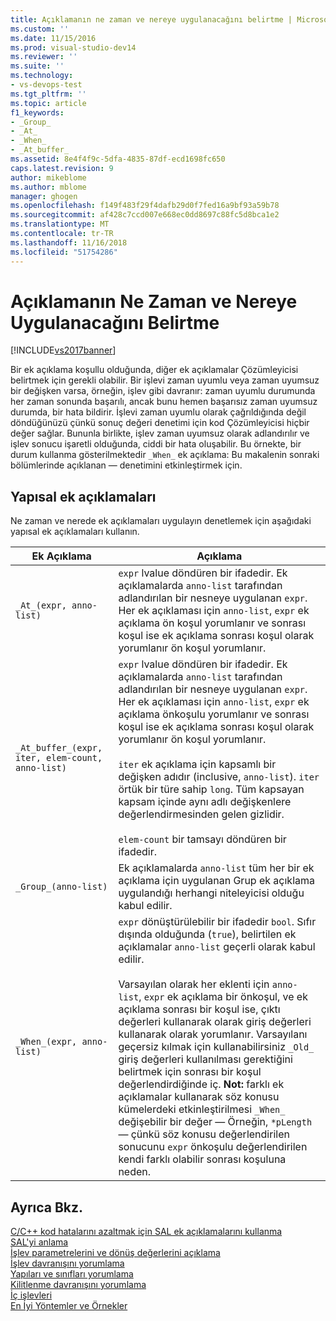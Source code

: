 ```yaml
---
title: Açıklamanın ne zaman ve nereye uygulanacağını belirtme | Microsoft Docs
ms.custom: ''
ms.date: 11/15/2016
ms.prod: visual-studio-dev14
ms.reviewer: ''
ms.suite: ''
ms.technology:
- vs-devops-test
ms.tgt_pltfrm: ''
ms.topic: article
f1_keywords:
- _Group_
- _At_
- _When_
- _At_buffer_
ms.assetid: 8e4f4f9c-5dfa-4835-87df-ecd1698fc650
caps.latest.revision: 9
author: mikeblome
ms.author: mblome
manager: ghogen
ms.openlocfilehash: f149f483f29f4dafb29d0f7fed16a9bf93a59b78
ms.sourcegitcommit: af428c7ccd007e668ec0dd8697c88fc5d8bca1e2
ms.translationtype: MT
ms.contentlocale: tr-TR
ms.lasthandoff: 11/16/2018
ms.locfileid: "51754286"
---
```

# <a name="specifying-when-and-where-an-annotation-applies"></a>Açıklamanın Ne Zaman ve Nereye Uygulanacağını Belirtme
[!INCLUDE[vs2017banner](../includes/vs2017banner.md)]

Bir ek açıklama koşullu olduğunda, diğer ek açıklamalar Çözümleyicisi belirtmek için gerekli olabilir.  Bir işlevi zaman uyumlu veya zaman uyumsuz bir değişken varsa, örneğin, işlev gibi davranır: zaman uyumlu durumunda her zaman sonunda başarılı, ancak bunu hemen başarısız zaman uyumsuz durumda, bir hata bildirir. İşlevi zaman uyumlu olarak çağrıldığında değil döndüğünüzü çünkü sonuç değeri denetimi için kod Çözümleyicisi hiçbir değer sağlar.  Bununla birlikte, işlev zaman uyumsuz olarak adlandırılır ve işlev sonucu işaretli olduğunda, ciddi bir hata oluşabilir. Bu örnekte, bir durum kullanma gösterilmektedir `_When_` ek açıklama: Bu makalenin sonraki bölümlerinde açıklanan — denetimini etkinleştirmek için.  
  
## <a name="structural-annotations"></a>Yapısal ek açıklamaları  
 Ne zaman ve nerede ek açıklamaları uygulayın denetlemek için aşağıdaki yapısal ek açıklamaları kullanın.  
  
|Ek Açıklama|Açıklama|  
|----------------|-----------------|  
|`_At_(expr, anno-list)`|`expr` lvalue döndüren bir ifadedir. Ek açıklamalarda `anno-list` tarafından adlandırılan bir nesneye uygulanan `expr`. Her ek açıklaması için `anno-list`, `expr` ek açıklama ön koşul yorumlanır ve sonrası koşul ise ek açıklama sonrası koşul olarak yorumlanır ön koşul yorumlanır.|  
|`_At_buffer_(expr, iter, elem-count, anno-list)`|`expr` lvalue döndüren bir ifadedir. Ek açıklamalarda `anno-list` tarafından adlandırılan bir nesneye uygulanan `expr`. Her ek açıklaması için `anno-list`, `expr` ek açıklama önkoşulu yorumlanır ve sonrası koşul ise ek açıklama sonrası koşul olarak yorumlanır ön koşul yorumlanır.<br /><br /> `iter` ek açıklama için kapsamlı bir değişken adıdır (inclusive, `anno-list`). `iter` örtük bir türe sahip `long`. Tüm kapsayan kapsam içinde aynı adlı değişkenlere değerlendirmesinden gelen gizlidir.<br /><br /> `elem-count` bir tamsayı döndüren bir ifadedir.|  
|`_Group_(anno-list)`|Ek açıklamalarda `anno-list` tüm her bir ek açıklama için uygulanan Grup ek açıklama uygulandığı herhangi niteleyicisi olduğu kabul edilir.|  
|`_When_(expr, anno-list)`|`expr` dönüştürülebilir bir ifadedir `bool`. Sıfır dışında olduğunda (`true`), belirtilen ek açıklamalar `anno-list` geçerli olarak kabul edilir.<br /><br /> Varsayılan olarak her eklenti için `anno-list`, `expr` ek açıklama bir önkoşul, ve ek açıklama sonrası bir koşul ise, çıktı değerleri kullanarak olarak giriş değerleri kullanarak olarak yorumlanır. Varsayılanı geçersiz kılmak için kullanabilirsiniz `_Old_` giriş değerleri kullanılması gerektiğini belirtmek için sonrası bir koşul değerlendirdiğinde iç. **Not:** farklı ek açıklamalar kullanarak söz konusu kümelerdeki etkinleştirilmesi `_When_` değişebilir bir değer — Örneğin, `*pLength`— çünkü söz konusu değerlendirilen sonucunu `expr` önkoşulu değerlendirilen kendi farklı olabilir sonrası koşuluna neden.|  
  
## <a name="see-also"></a>Ayrıca Bkz.  
 [C/C++ kod hatalarını azaltmak için SAL ek açıklamalarını kullanma](../code-quality/using-sal-annotations-to-reduce-c-cpp-code-defects.md)   
 [SAL'yi anlama](../code-quality/understanding-sal.md)   
 [İşlev parametrelerini ve dönüş değerlerini açıklama](../code-quality/annotating-function-parameters-and-return-values.md)   
 [İşlev davranışını yorumlama](../code-quality/annotating-function-behavior.md)   
 [Yapıları ve sınıfları yorumlama](../code-quality/annotating-structs-and-classes.md)   
 [Kilitlenme davranışını yorumlama](../code-quality/annotating-locking-behavior.md)   
 [İç işlevleri](../code-quality/intrinsic-functions.md)   
 [En İyi Yöntemler ve Örnekler](../code-quality/best-practices-and-examples-sal.md)



